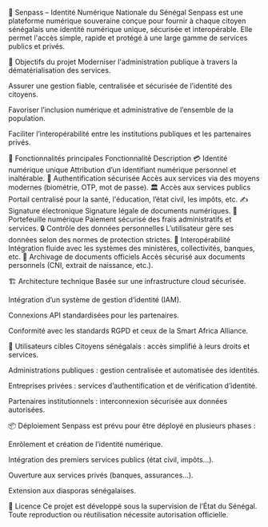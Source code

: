 📘 Senpass – Identité Numérique Nationale du Sénégal
Senpass est une plateforme numérique souveraine conçue pour fournir à chaque citoyen sénégalais une identité numérique unique, sécurisée et interopérable. Elle permet l'accès simple, rapide et protégé à une large gamme de services publics et privés.

🚀 Objectifs du projet
Moderniser l'administration publique à travers la dématérialisation des services.

Assurer une gestion fiable, centralisée et sécurisée de l’identité des citoyens.

Favoriser l’inclusion numérique et administrative de l’ensemble de la population.

Faciliter l’interopérabilité entre les institutions publiques et les partenaires privés.

🔑 Fonctionnalités principales
Fonctionnalité	Description
💳 Identité numérique unique	Attribution d’un identifiant numérique personnel et inaltérable.
🔐 Authentification sécurisée	Accès aux services via des moyens modernes (biométrie, OTP, mot de passe).
🏛️ Accès aux services publics	Portail centralisé pour la santé, l'éducation, l’état civil, les impôts, etc.
✍️ Signature électronique	Signature légale de documents numériques.
💼 Portefeuille numérique	Paiement sécurisé des frais administratifs et services.
🔒 Contrôle des données personnelles	L’utilisateur gère ses données selon des normes de protection strictes.
🔗 Interopérabilité	Intégration fluide avec les systèmes des ministères, collectivités, banques, etc.
📂 Archivage de documents officiels	Accès sécurisé aux documents personnels (CNI, extrait de naissance, etc.).

🏗️ Architecture technique
Basée sur une infrastructure cloud sécurisée.

Intégration d’un système de gestion d’identité (IAM).

Connexions API standardisées pour les partenaires.

Conformité avec les standards RGPD et ceux de la Smart Africa Alliance.

👥 Utilisateurs cibles
Citoyens sénégalais : accès simplifié à leurs droits et services.

Administrations publiques : gestion centralisée et automatisée des identités.

Entreprises privées : services d’authentification et de vérification d’identité.

Partenaires institutionnels : interconnexion sécurisée aux données autorisées.

📦 Déploiement
Senpass est prévu pour être déployé en plusieurs phases :

Enrôlement et création de l’identité numérique.

Intégration des premiers services publics (état civil, impôts...).

Ouverture aux services privés (banques, assurances...).

Extension aux diasporas sénégalaises.

📄 Licence
Ce projet est développé sous la supervision de l’État du Sénégal. Toute reproduction ou réutilisation nécessite autorisation officielle.

